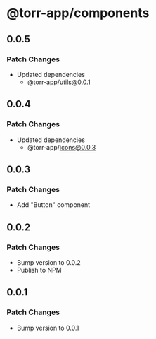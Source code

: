 # @torr-app/components

## 0.0.5

### Patch Changes

- Updated dependencies
  - @torr-app/utils@0.0.1

## 0.0.4

### Patch Changes

- Updated dependencies
  - @torr-app/icons@0.0.3

## 0.0.3

### Patch Changes

- Add "Button" component

## 0.0.2

### Patch Changes

- Bump version to 0.0.2
- Publish to NPM

## 0.0.1

### Patch Changes

- Bump version to 0.0.1
